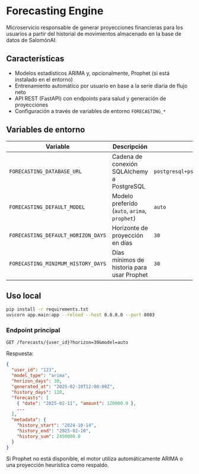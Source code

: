 # Forecasting Engine

Microservicio responsable de generar proyecciones financieras para los usuarios a partir del historial de movimientos almacenado en la base de datos de SalomónAI.

## Características

- Modelos estadísticos ARIMA y, opcionalmente, Prophet (si está instalado en el entorno)
- Entrenamiento automático por usuario en base a la serie diaria de flujo neto
- API REST (FastAPI) con endpoints para salud y generación de proyecciones
- Configuración a través de variables de entorno `FORECASTING_*`

## Variables de entorno

| Variable | Descripción | Valor por defecto |
| --- | --- | --- |
| `FORECASTING_DATABASE_URL` | Cadena de conexión SQLAlchemy a PostgreSQL | `postgresql+psycopg://salomon_user:salomon_password@postgres:5432/salomon_db` |
| `FORECASTING_DEFAULT_MODEL` | Modelo preferido (`auto`, `arima`, `prophet`) | `auto` |
| `FORECASTING_DEFAULT_HORIZON_DAYS` | Horizonte de proyección en días | `30` |
| `FORECASTING_MINIMUM_HISTORY_DAYS` | Días mínimos de historia para usar Prophet | `30` |

## Uso local

```bash
pip install -r requirements.txt
uvicorn app.main:app --reload --host 0.0.0.0 --port 8003
```

### Endpoint principal

```http
GET /forecasts/{user_id}?horizon=30&model=auto
```

Respuesta:

```json
{
  "user_id": "123",
  "model_type": "arima",
  "horizon_days": 30,
  "generated_at": "2025-02-10T12:00:00Z",
  "history_days": 120,
  "forecasts": [
    { "date": "2025-02-11", "amount": 120000.0 },
    ...
  ],
  "metadata": {
    "history_start": "2024-10-14",
    "history_end": "2025-02-10",
    "history_sum": 2450000.0
  }
}
```

Si Prophet no está disponible, el motor utiliza automáticamente ARIMA o una proyección heurística como respaldo.
